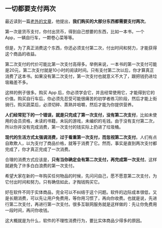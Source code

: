 ## 一切都要支付两次

最近读到一篇[老外的文章](https://www.raptitude.com/2022/01/everything-must-be-paid-for-twice/)，他提出，**我们购买的大部分东西都需要支付两次**。

第一次是货币支付，你付出货币，得到自己想要的东西，比如一本书，一个 App，一辆自行车，一颗卷心菜等等。

但是，为了真正消费这个东西，你还必须支付第二次，付出时间和努力，才能获得这个商品的收益。

第二次支付的代价可能比第一次支付高得多。举例来说，一本书的第一次支付可能是20元，第二次支付就是10小时的阅读时间。只有支付第二次以后，你才算真正消费了这本书。如果没有第二次支付，第一次支付也就意义不大了，跟把钱扔进垃圾箱差不多。

这样的例子很多。购买 App 后，你必须学会它，并且经常使用它，才能得到它的价值。购买自行车后，你必须先忍受可能很痛苦的初学者练习阶段，然后才能上街骑行。购买蔬菜后，必须切碎、蒸熟并咀嚼，然后才能为你提供营养。

**人们经常犯下的一个错误，就是只完成了第一次支付，没有第二次支付**，比如未使用的会员资格，未读的书籍，未玩的游戏，未编织的毛钱。由于没有支付第二次，所以你并没有完成消费，第一次支付的钱实际上扔进了垃圾桶。

**现代的生活方式太强调消费，过于看重第一次支付，而忽视第二次支付**。人们有点自欺欺人，以为支付了商品价格，就等于消费了它。然而，事实是直到两次支付都完成了，你才真正完成了一次消费。

合理的消费方式应该是，**只有当你确定会有第二次支付，再完成第一次支付**。这样就避免了许多白白浪费的第一次支付。

希望大家在新的一年购买任何物品的时候，先问问自己，愿不愿意第二次支付，为它付出时间和努力。只有确信如此，才掏钱购买它。

好在软件不同于实体商品，完全可以不纠结于这个问题。软件的边际成本很低，又是长期消费，可以先让用户免费用，等你用习惯了，再向你收费。也就是说，先进行第二次支付，再进行第一次支付。很多互联网服务就是这样做的：先让你免费用一段时间，再问你收钱。

这大概就是为什么，软件的不理性消费行为，要比实体商品少得多的原因。